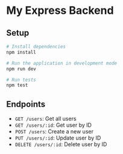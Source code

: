 # My Express Backend

## Setup

```bash
# Install dependencies
npm install

# Run the application in development mode
npm run dev

# Run tests
npm test
```

## Endpoints

- `GET /users`: Get all users
- `GET /users/:id`: Get user by ID
- `POST /users`: Create a new user
- `PUT /users/:id`: Update user by ID
- `DELETE /users/:id`: Delete user by ID
